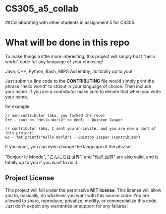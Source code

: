 # CS305_a5_collab
##Collaborating with other students in assignment 5 for CS305

# What will be done in this repo
To make things a little more interesting, this project will simply host "hello world" code for any language of your choosing!

Java, C++, Python, Bash, MIPS Assembly, its totally up to you!

Just submit a line code to the __CONTRIBUTING__ file would simply print the phrase "hello world" to stdout in your language of choice. Then include your name. If you are a _contributor_ make sure to denote that when you write your name.

for example:
```
// non-contributor (aka, you forked the repo)
C++ - cout << "Hello World" << endl; - Quinton Jasper
```

```
// contributor (aka, I sent you an invite, and you are now a part of this project)
Go - fmt.printf("Hello World") - Quinton Jasper (Contributor) 
```

If you want, you can even change the language of the phrase!

"Bonjour le Monde", "こんにちは世界", and "你好,世界" are also valid, and is totally up to you if you want to do it.

## Project License
This project will fall under the permissive **MIT license**. This license will allow you to, basically, do whatever you want with this source code. You are allowed to share, reproduce, privatize, modify, or commercialize this code. Just don't expect any warranties or support for any failures!
